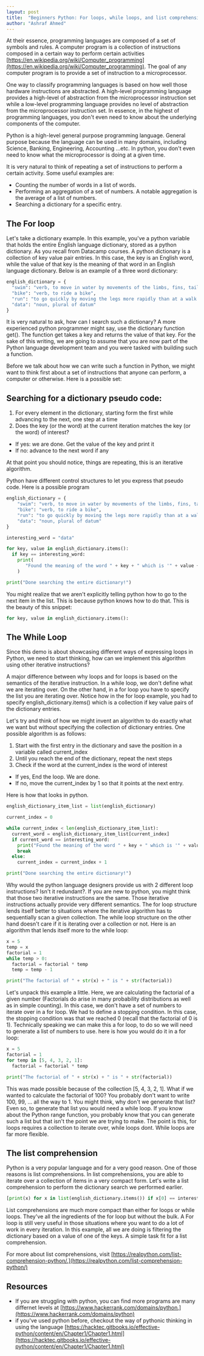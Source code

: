 ```yaml
---
layout: post
title:  "Beginners Python: For loops, while loops, and list comprehensions. Why do we need so many iterative instructions?"
author: "Ashraf Ahmed"
---
```


At their essence, programming languages are composed of a set of symbols and rules. A computer program is a collection of instructions composed in a certain way to perform certain activities [https://en.wikipedia.org/wiki/Computer_programming](https://en.wikipedia.org/wiki/Computer_programming). The goal of any computer program is to provide a set of instruction to a microprocessor.  

One way to classify programming languages is based on how well those hardware instructions are abstracted. A high-level programming language provides a high-level of abstraction from the microprocessor instruction set while a low-level programming language provides no level of abstraction from the microprocessor instruction set. In essence, in the highest of programming languages, you don't even need to know about the underlying components of the computer. 

Python is a high-level general purpose programming language. General purpose because the language can be used in many domains, including Science, Banking, Engineering, Accounting ...etc. In python, you don't even need to know what the microprocessor is doing at a given time.   

It is very natural to think of repeating a set of instructions to perform a certain activity. Some useful examples are: 
- Counting the number of words in a list of words. 
- Performing an aggregation of a set of numbers. A notable aggregation is the average of a list of numbers. 
- Searching a dictionary for a specific entry. 

## The For loop 
Let's take a dictionary example. In this example, you've a python variable that holds the entire English language dictionary, stored as a python dictionary. As you recall from Datacamp courses. A python dictionary is a collection of key value pair entries. In this case, the key is an English word, while the value of that key is the meaning of that word in an English language dictionary. Below is an example of a three word dictionary: 

```python
english_dictionary = { 
  "swim": "verb, to move in water by movements of the limbs, fins, tail, etc.", 
  "bike": "verb, to ride a bike", 
  "run": "to go quickly by moving the legs more rapidly than at a walk and in such a manner that for an instant in each step all or both feet are off the ground.",
  "data": "noun, plural of datum" 
}
```

It is very natural to ask, how can I search such a dictionary? A more experienced python programmer might say, use the dictionary function get(). The function get takes a key and returns the value of that key. For the sake of this writing, we are going to assume that you are now part of the Python language development team and you were tasked with building such a function. 

Before we talk about how we can write such a function in Python, we might want to think first about a set of instructions that anyone can perform, a computer or otherwise. Here is a possible set: 

## Searching for a dictionary pseudo code: 
1. For every element in the dictionary, starting form the first while advancing to the next, one step at a time 
2. Does the key (or the word) at the current iteration matches the key (or the word) of interest? 
- If yes: we are done. Get the value of the key and print it 
- If no: advance to the next word if any 

At that point you should notice, things are repeating, this is an iterative algorithm. 

Python have different control structures to let you express that pseudo code. Here is a possible program 

```python
english_dictionary = { 
    "swim": "verb, to move in water by movements of the limbs, fins, tail, etc.", 
    "bike": "verb, to ride a bike", 
    "run": "to go quickly by moving the legs more rapidly than at a walk and in such a manner that for an instant in each step all or both feet are off the ground.", 
    "data": "noun, plural of datum" 
} 

interesting_word = "data" 

for key, value in english_dictionary.items(): 
  if key == interesting_word: 
    print(
       "Found the meaning of the word " + key + " which is '" + value + "'" 
    ) 

print("Done searching the entire dictionary!")
```

You might realize that we aren't explicitly telling python how to go to the next item in the list. This is because python knows how to do that. This is the beauty of this snippet: 
```python
for key, value in english_dictionary.items():
```

## The While Loop 
Since this demo is about showcasing different ways of expressing loops in Python, we need to start thinking, how can we implement this algorithm using other iterative instructions? 

A major difference between why loops and for loops is based on the semantics of the iterative instruction. In a while loop, we don't define what we are iterating over. On the other hand, in a for loop you have to specify the list you are iterating over. Notice how in the for loop example, you had to specify english_dictionary.items() which is a collection if key value pairs of the dictionary entries. 

Let's try and think of how we might invent an algorithm to do exactly what we want but without specifying the collection of dictionary entries. One possible algorithm is as follows: 

1. Start with the first entry in the dictionary and save the position in a variable called current_index 
2. Until you reach the end of the dictionary, repeat the next steps 
3. Check if the word at the current_index is the word of interest 
- If yes, End the loop. We are done. 
- If no, move the current_index by 1 so that it points at the next entry. 

Here is how that looks in python. 
```python
english_dictionary_item_list = list(english_dictionary) 

current_index = 0 

while current_index < len(english_dictionary_item_list): 
  current_word = english_dictionary_item_list[current_index] 
  if current_word == interesting_word: 
    print("Found the meaning of the word " + key + " which is '" + value + "'") 
    break 
  else: 
    current_index = current_index + 1 

print("Done searching the entire dictionary!")
```

Why would the python language designers provide us with 2 different loop instructions? Isn't it redundant?. If you are new to python, you might think that those two iterative instructions are the same. Those iterative instructions actually provide very different semantics. The for loop structure lends itself better to situations where the iterative algorithm has to sequentially scan a given collection. The while loop structure on the other hand doesn't care if it is iterating over a collection or not. Here is an algorithm that lends itself more to the while loop: 
```python
x = 5 
temp = x 
factorial = 1 
while temp > 0: 
  factorial = factorial * temp 
  temp = temp - 1 

print("The factorial of " + str(x) + " is " + str(factorial))
```

Let's unpack this example a little. Here, we are calculating the factorial of a given number (Factorials do arise in many probability distributions as well as in simple counting). In this case, we don't have a set of numbers to iterate over in a for loop. We had to define a stopping condition. In this case, the stopping condition was that we reached 0 (recall that the factorial of 0 is 1). Technically speaking we can make this a for loop, to do so we will need to generate a list of numbers to use. here is how you would do it in a for loop: 
```python
x = 5 
factorial = 1 
for temp in [5, 4, 3, 2, 1]: 
  factorial = factorial * temp 

print("The factorial of " + str(x) + " is " + str(factorial))
```

This was made possible because of the collection [5, 4, 3, 2, 1]. What if we wanted to calculate the factorial of 100? You probably don't want to write 100, 99, ... all the way to 1. You might think, why don't we generate that list? Even so, to generate that list you would need a while loop. If you know about the Python range function, you probably know that you can generate such a list but that isn't the point we are trying to make. The point is this, for loops requires a collection to iterate over, while loops dont. While loops are far more flexible. 

## The list comprehension 
Python is a very popular language and for a very good reason. One of those reasons is list comprehensions. In list comprehensions, you are able to iterate over a collection of items in a very compact form. Let's write a list comprehension to perform the dictionary search we performed earlier. 

```python
[print(x) for x in list(english_dictionary.items()) if x[0] == interesting_word]
```

List comprehensions are much more compact than either for loops or while loops. They've all the ingredients of the for loop but without the bulk. A For loop is still very useful in those situations where you want to do a lot of work in every iteration. In this example, all we are doing is filtering the dictionary based on a value of one of the keys. A simple task fit for a list comprehension. 

For more about list comprehensions, visit [https://realpython.com/list-comprehension-python/.](https://realpython.com/list-comprehension-python/)

## Resources
- If you are struggling with python, you can find more programs are many differnet levels at [https://www.hackerrank.com/domains/python.](https://www.hackerrank.com/domains/python)
- if you've used python before, checkout the way of pythonic thinking in using the language [https://hacktec.gitbooks.io/effective-python/content/en/Chapter1/Chapter1.html](https://hacktec.gitbooks.io/effective-python/content/en/Chapter1/Chapter1.html)
